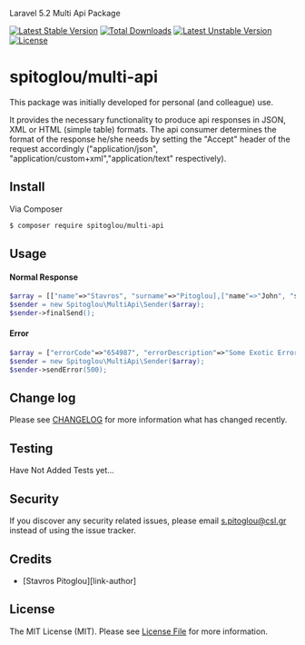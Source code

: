 Laravel 5.2 Multi Api Package

[![Latest Stable Version](https://poser.pugx.org/spitoglou/multi-api/version)](https://packagist.org/packages/spitoglou/multi-api)
[![Total Downloads](https://poser.pugx.org/spitoglou/multi-api/downloads)](https://packagist.org/packages/spitoglou/multi-api)
[![Latest Unstable Version](https://poser.pugx.org/spitoglou/multi-api/v/unstable)](//packagist.org/packages/spitoglou/multi-api)
[![License](https://poser.pugx.org/spitoglou/multi-api/license)](https://packagist.org/packages/spitoglou/multi-api)

# spitoglou/multi-api

This package was initially developed for personal (and colleague) use.

It provides the necessary functionality to produce api responses in JSON, XML or HTML (simple table) formats. 
The api consumer determines the format of the response he/she needs by setting the "Accept" header of the request accordingly 
("application/json", "application/custom+xml","application/text" respectively).

## Install

Via Composer

``` bash
$ composer require spitoglou/multi-api
```

## Usage
#### Normal Response

``` php
$array = [["name"=>"Stavros", "surname"=>"Pitoglou],["name"=>"John", "surname"=>"Doe"];
$sender = new Spitoglou\MultiApi\Sender($array);
$sender->finalSend();
```
#### Error
``` php
$array = ["errorCode"=>"654987", "errorDescription"=>"Some Exotic Error]
$sender = new Spitoglou\MultiApi\Sender($array);
$sender->sendError(500);
```

## Change log

Please see [CHANGELOG](CHANGELOG.md) for more information what has changed recently.

## Testing

Have Not Added Tests yet...

## Security

If you discover any security related issues, please email s.pitoglou@csl.gr instead of using the issue tracker.

## Credits

- [Stavros Pitoglou][link-author]

## License

The MIT License (MIT). Please see [License File](LICENSE.md) for more information.

